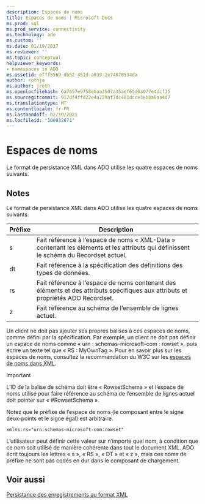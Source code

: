 ```yaml
---
description: Espaces de noms
title: Espaces de noms | Microsoft Docs
ms.prod: sql
ms.prod_service: connectivity
ms.technology: ado
ms.custom: ''
ms.date: 01/19/2017
ms.reviewer: ''
ms.topic: conceptual
helpviewer_keywords:
- namespaces in ADO
ms.assetid: efff5569-db52-451d-a039-2e74870534da
author: rothja
ms.author: jroth
ms.openlocfilehash: 6a7657e9758ebaa3507a35aef65d6a077e4dcf35
ms.sourcegitcommit: 917df4ffd22e4a229af7dc481dcce3ebba0aa4d7
ms.translationtype: MT
ms.contentlocale: fr-FR
ms.lasthandoff: 02/10/2021
ms.locfileid: "100032671"
---
```

# <a name="namespaces"></a>Espaces de noms
Le format de persistance XML dans ADO utilise les quatre espaces de noms suivants.  
  
## <a name="remarks"></a>Notes  
 Le format de persistance XML dans ADO utilise les quatre espaces de noms suivants.  
  
|Préfixe|Description|  
|------------|-----------------|  
|s|Fait référence à l’espace de noms « XML-Data » contenant les éléments et les attributs qui définissent le schéma du Recordset actuel.|  
|dt|Fait référence à la spécification des définitions des types de données.|  
|rs|Fait référence à l’espace de noms contenant des éléments et des attributs spécifiques aux attributs et propriétés ADO Recordset.|  
|z|Fait référence au schéma de l’ensemble de lignes actuel.|  
  
 Un client ne doit pas ajouter ses propres balises à ces espaces de noms, comme défini par la spécification. Par exemple, un client ne doit pas définir un espace de noms comme « urn : schemas-microsoft-com : rowset », puis écrire un texte tel que « RS : MyOwnTag ». Pour en savoir plus sur les espaces de noms, consultez la recommandation du W3C sur les [espaces de noms dans XML](http://www.w3.org/TR/REC-xml-names/).  
  
> [!IMPORTANT]
>  L’ID de la balise de schéma doit être « RowsetSchema » et l’espace de noms utilisé pour faire référence au schéma de l’ensemble de lignes actuel doit pointer sur « #RowsetSchema ».  
  
 Notez que le préfixe de l’espace de noms (le composant entre le signe deux-points et le signe égal) est arbitraire.  
  
```  
xmlns:rs="urn:schemas-microsoft-com:rowset"  
```  
  
 L’utilisateur peut définir cette valeur sur n’importe quel nom, à condition que ce nom soit utilisé de manière cohérente dans tout le document XML. ADO écrit toujours les lettres « s », « RS », « DT » et « z », mais ces noms de préfixe ne sont pas codés en dur dans le composant de chargement.  
  
## <a name="see-also"></a>Voir aussi  
 [Persistance des enregistrements au format XML](./persisting-records-in-xml-format.md)